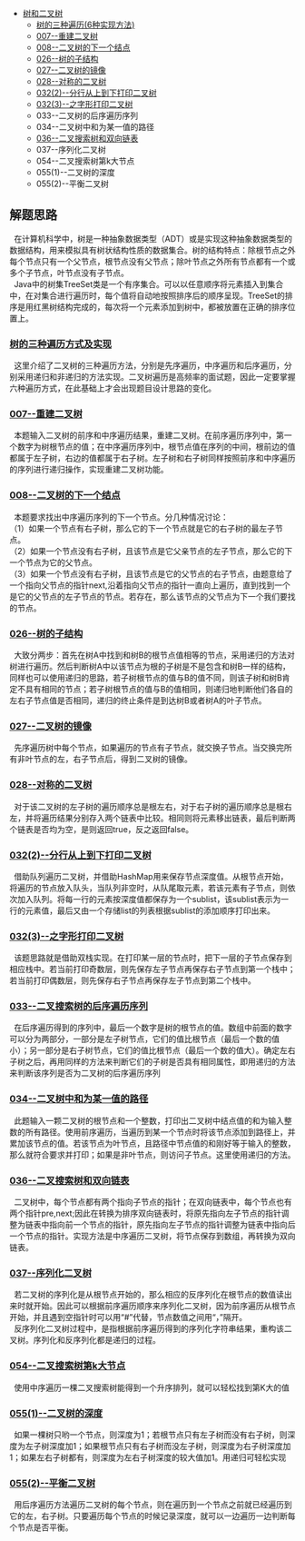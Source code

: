* [树和二叉树](/src/Tree_Question)
    * [树的三种遍历(6种实现方法)](MyTree.java)
    * [007--重建二叉树](Solution007.java)
    * [008--二叉树的下一个结点](Solution008.java)
    * [026--树的子结构](Solution026.java)
    * [027--二叉树的镜像](Solution027.java)
    * [028--对称的二叉树](Solution028.java)
    * [032(2)--分行从上到下打印二叉树](Solution032_2.java)
    * [032(3)--之字形打印二叉树](Solution032_3.java)
    * 033--二叉树的后序遍历序列
    * 034--二叉树中和为某一值的路径
    * [036--二叉搜索树和双向链表](Solution036.java)
    * 037--序列化二叉树
    * 054--二叉搜索树第k大节点
    * 055(1)--二叉树的深度
    * 055(2)--平衡二叉树



解题思路
------
&nbsp;&nbsp;在计算机科学中，树是一种抽象数据类型（ADT）或是实现这种抽象数据类型的数据结构，用来模拟具有树状结构性质的数据集合。树的结构特点：除根节点之外每个节点只有一个父节点，根节点没有父节点；除叶节点之外所有节点都有一个或多个子节点，叶节点没有子节点。<br>
&nbsp;&nbsp;Java中的树集TreeSet类是一个有序集合。可以以任意顺序将元素插入到集合中，在对集合进行遍历时，每个值将自动地按照排序后的顺序呈现。TreeSet的排序是用红黑树结构完成的，每次将一个元素添加到树中，都被放置在正确的排序位置上。<br>

### [树的三种遍历方式及实现](MyTree.java)
&nbsp;&nbsp;这里介绍了二叉树的三种遍历方法，分别是先序遍历，中序遍历和后序遍历，分别采用递归和非递归的方法实现。二叉树遍历是高频率的面试题，因此一定要掌握六种遍历方式，在此基础上才会出现题目设计思路的变化。

### [007--重建二叉树](Solution007.java)
&nbsp;&nbsp;本题输入二叉树的前序和中序遍历结果，重建二叉树。在前序遍历序列中，第一个数字为树根节点的值；在中序遍历序列中，根节点值在序列的中间，根前边的值都属于左子树，右边的值都属于右子树。左子树和右子树同样按照前序和中序遍历的序列进行递归操作，实现重建二叉树功能。<br>

### [008--二叉树的下一个结点](Solution008.java)
&nbsp;&nbsp;本题要求找出中序遍历序列的下一个节点。分几种情况讨论：<br/>
（1）如果一个节点有右子树，那么它的下一个节点就是它的右子树的最左子节点。<br/>
（2）如果一个节点没有右子树，且该节点是它父亲节点的左子节点，那么它的下一个节点为它的父节点。<br/>
（3）如果一个节点没有右子树，且该节点是它的父节点的右子节点，由题意给了一个指向父节点的指针next,沿着指向父节点的指针一直向上遍历，直到找到一个是它的父节点的左子节点的节点。若存在，那么该节点的父节点为下一个我们要找的节点。<br/>

### [026--树的子结构](Solution026.java)
&nbsp;&nbsp;大致分两步：首先在树A中找到和树B的根节点值相等的节点，采用递归的方法对树进行遍历。然后判断树A中以该节点为根的子树是不是包含和树B一样的结构，同样也可以使用递归的思路，若子树根节点的值与B的值不同，则该子树和树B肯定不具有相同的节点；若子树根节点的值与B的值相同，则递归地判断他们各自的左右子节点值是否相同，递归的终止条件是到达树B或者树A的叶子节点。<br>

### [027--二叉树的镜像](Solution027.java)
&nbsp;&nbsp;先序遍历树中每个节点，如果遍历的节点有子节点，就交换子节点。当交换完所有非叶节点的左，右子节点后，得到二叉树的镜像。<br>

### [028--对称的二叉树](Solution028.java)
&nbsp;&nbsp;对于该二叉树的左子树的遍历顺序总是根左右，对于右子树的遍历顺序总是根右左，并将遍历结果分别存入两个链表中比较。相同则将元素移出链表，最后判断两个链表是否均为空，是则返回true，反之返回false。<br>

### [032(2)--分行从上到下打印二叉树](Solution032_2.java)
&nbsp;&nbsp;借助队列遍历二叉树，并借助HashMap用来保存节点深度值。从根节点开始，将遍历的节点放入队头，当队列非空时，从队尾取元素，若该元素有子节点，则依次加入队列。将每一行的元素按深度值都保存为一个sublist，该sublist表示为一行的元素值，最后又由一个存储list的列表根据sublist的添加顺序打印出来。<br>

### [032(3)--之字形打印二叉树](Solution032_3.java)
&nbsp;&nbsp;该题思路就是借助双栈实现。在打印某一层的节点时，把下一层的子节点保存到相应栈中。若当前打印奇数层，则先保存左子节点再保存右子节点到第一个栈中；若当前打印偶数层，则先保存右子节点再保存左子节点到第二个栈中。<br>  

### [033--二叉搜索树的后序遍历序列](Solution033.java)
&nbsp;&nbsp;在后序遍历得到的序列中，最后一个数字是树的根节点的值。数组中前面的数字可以分为两部分，一部分是左子树节点，它们的值比根节点（最后一个数的值小）；另一部分是右子树节点，它们的值比根节点（最后一个数的值大）。确定左右子树之后，再用同样的方法来判断它们的子树是否具有相同属性，即用递归的方法来判断该序列是否为二叉树的后序遍历序列<br>  

### [034--二叉树中和为某一值的路径](Solution034.java)
&nbsp;&nbsp;此题输入一颗二叉树的根节点和一个整数，打印出二叉树中结点值的和为输入整数的所有路径。使用前序遍历，当遍历到某一个节点时将该节点添加到路径上，并累加该节点的值。若该节点为叶节点，且路径中节点值的和刚好等于输入的整数，那么就符合要求并打印；如果是非叶节点，则访问子节点。这里使用递归的方法。<br>  

### [036--二叉搜索树和双向链表](Solution036.java)
&nbsp;&nbsp;二叉树中，每个节点都有两个指向子节点的指针；在双向链表中，每个节点也有两个指针pre,next;因此在转换为排序双向链表时，将原先指向左子节点的指针调整为链表中指向前一个节点的指针，原先指向左子节点的指针调整为链表中指向后一个节点的指针。实现方法是中序遍历二叉树，将节点保存到数组，再转换为双向链表。<br>

### [037--序列化二叉树](Solution037.java)
&nbsp;&nbsp;若二叉树的序列化是从根节点开始的，那么相应的反序列化在根节点的数值读出来时就开始。因此可以根据前序遍历顺序来序列化二叉树，因为前序遍历从根节点开始，并且遇到空指针时可以用“#”代替，节点数值之间用“，”隔开。<br> 
&nbsp;&nbsp;反序列化二叉树过程中，是指根据前序遍历得到的序列化字符串结果，重构该二叉树。序列化和反序列化都是递归的过程。<br>  

### [054--二叉搜索树第k大节点](Solution054.java)
&nbsp;&nbsp;使用中序遍历一棵二叉搜索树能得到一个升序排列，就可以轻松找到第K大的值<br>  

### [055(1)--二叉树的深度](Solution055_1.java)
&nbsp;&nbsp;如果一棵树只哟一个节点，则深度为1；若根节点只有左子树而没有右子树，则深度为左子树深度加1；如果根节点只有右子树而没左子树，则深度为右子树深度加1；如果左右子树都有，则深度为左右子树深度的较大值加1。用递归可轻松实现<br>  

### [055(2)--平衡二叉树](Solution055_2.java)
&nbsp;&nbsp;用后序遍历方法遍历二叉树的每个节点，则在遍历到一个节点之前就已经遍历到它的左，右子树。只要遍历每个节点的时候记录深度，就可以一边遍历一边判断每个节点是否平衡。<br>  
